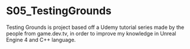 # S05_TestingGrounds
Testing Grounds is project based off a Udemy tutorial series made by the people from game.dev.tv, in order to improve my knowledge in Unreal Engine 4 and C++ language.

